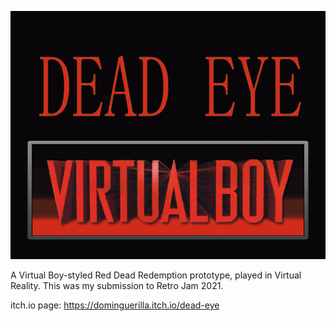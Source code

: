 ![DEAD EYE](logo.png)

A Virtual Boy-styled Red Dead Redemption prototype, played in Virtual Reality.
This was my submission to Retro Jam 2021.



itch.io page: https://dominguerilla.itch.io/dead-eye
